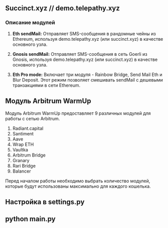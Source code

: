 ## Succinct.xyz // demo.telepathy.xyz

### Описание модулей

1. **Eth sendMail:** Отправляет SMS-сообщения в рандомные чейны из Ethereum, используя demo.telepathy.xyz (или succinct.xyz) в качестве основного узла.

2. **Gnosis sendMail:** Отправляет SMS-сообщения в сеть Goerli из Gnosis, используя demo.telepathy.xyz (или succinct.xyz) в качестве основного узла.

3. **Eth Pro mode:** Включает три модуля - Rainbow Bridge, Send Mail Eth и Blur Deposit. Этот режим позволяет смешивать sendMail с дешевыми транзакциями в сети Ethereum.

## Модуль Arbitrum WarmUp

Модуль Arbitrum WarmUp предоставляет 9 различных модулей для работы с сетью Arbitrum.

1. Radiant.capital
2. Santiment
3. Aave
4. Wrap ETH
5. Vaultka
6. Arbitrum Bridge
7. Granary
8. Rari Bridge
9. Balancer

Перед началом работы необходимо выбрать количество модулей, которые будут использованы максимально для каждого кошелька.

## Настройка в settings.py

## python main.py
